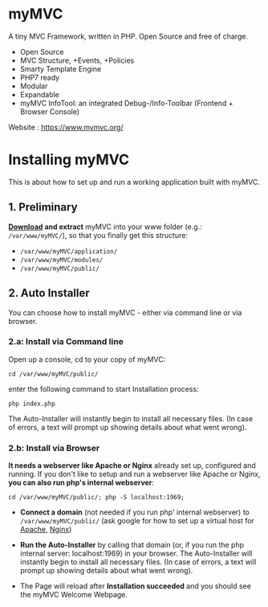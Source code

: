 # myMVC
A tiny MVC Framework, written in PHP. Open Source and free of charge.
- Open Source
- MVC Structure, +Events, +Policies
- Smarty Template Engine
- PHP7 ready 
- Modular
- Expandable
- myMVC InfoTool: an integrated Debug-/Info-Toolbar (Frontend + Browser Console)

Website : https://www.mymvc.org/

# Installing myMVC

This is about how to set up and run a working application built with myMVC. 

## 1. Preliminary
**[Download](https://github.com/gueff/myMVC/releases) and extract** myMVC into your www folder (e.g.: `/var/www/myMVC/`), so that you finally get this structure:

- `/var/www/myMVC/application/`
- `/var/www/myMVC/modules/`
- `/var/www/myMVC/public/`
	
## 2. Auto Installer
You can choose how to install myMVC - either via command line or via browser.

### 2.a: Install via Command line
Open up a console, cd to your copy of myMVC: 

	cd /var/www/myMVC/public/
	
enter the following command to start Installation process:
	
	php index.php

The Auto-Installer will instantly begin to install all necessary files. (In case of errors, a text will prompt up showing details about what went wrong). 
	
### 2.b: Install via Browser

**It needs a webserver like Apache or Nginx** already set up, configured and running. 
If you don't like to setup and run a webserver like Apache or Nginx, **you can also run php's internal webserver**: 

	cd /var/www/myMVC/public/; php -S localhost:1969;

-	**Connect a domain** (not needed if you run php' internal webserver) to `/var/www/myMVC/public/` (ask google for how to set up a virtual host for [Apache](https://www.google.com/#q=apache+setup+virtual+host), [Nginx](https://www.google.com/#q=nginx+setup+virtual+host))

-	**Run the Auto-Installer** by calling that domain (or, if you run the php internal server: localhost:1969) in your browser. The Auto-Installer will instantly begin to install all necessary files. 
(In case of errors, a text will prompt up showing details about what went wrong). 
-	The Page will reload after **Installation succeeded** and you should see the myMVC Welcome Webpage.
